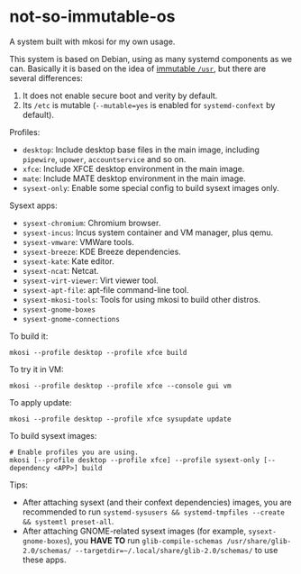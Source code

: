 # not-so-immutable-os
A system built with mkosi for my own usage.

This system is based on Debian, using as many systemd components as we can. Basically it is based on the idea of [immutable `/usr`](https://0pointer.net/blog/fitting-everything-together.html), but there are several differences:

1. It does not enable secure boot and verity by default.
2. Its `/etc` is mutable (`--mutable=yes` is enabled for `systemd-confext` by default).

Profiles:
- `desktop`: Include desktop base files in the main image, including `pipewire`, `upower`, `accountservice` and so on.
- `xfce`: Include XFCE desktop environment in the main image.
- `mate`: Include MATE desktop environment in the main image.
- `sysext-only`: Enable some special config to build sysext images only.

Sysext apps:
- `sysext-chromium`: Chromium browser.
- `sysext-incus`: Incus system container and VM manager, plus qemu.
- `sysext-vmware`: VMWare tools.
- `sysext-breeze`: KDE Breeze dependencies.
- `sysext-kate`: Kate editor.
- `sysext-ncat`: Netcat.
- `sysext-virt-viewer`: Virt viewer tool.
- `sysext-apt-file`: apt-file command-line tool.
- `sysext-mkosi-tools`: Tools for using mkosi to build other distros.
- `sysext-gnome-boxes`
- `sysext-gnome-connections`

To build it:

```
mkosi --profile desktop --profile xfce build
```

To try it in VM:

```
mkosi --profile desktop --profile xfce --console gui vm
```

To apply update:

```
mkosi --profile desktop --profile xfce sysupdate update
```

To build sysext images:

```
# Enable profiles you are using.
mkosi [--profile desktop --profile xfce] --profile sysext-only [--dependency <APP>] build
```

Tips:
- After attaching sysext (and their confext dependencies) images, you are recommended to run `systemd-sysusers && systemd-tmpfiles --create && systemtl preset-all`.
- After attaching GNOME-related sysext images (for example, `sysext-gnome-boxes`), you **HAVE TO** run `glib-compile-schemas /usr/share/glib-2.0/schemas/ --targetdir=~/.local/share/glib-2.0/schemas/` to use these apps.
